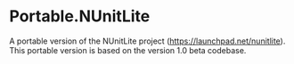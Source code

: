 Portable.NUnitLite
==================

A portable version of the NUnitLite project (https://launchpad.net/nunitlite). This portable version is based on the 
version 1.0 beta codebase.
